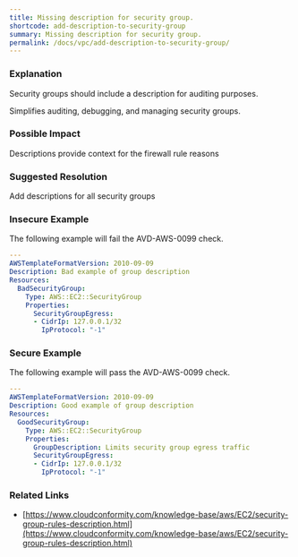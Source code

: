 ```yaml
---
title: Missing description for security group.
shortcode: add-description-to-security-group
summary: Missing description for security group. 
permalink: /docs/vpc/add-description-to-security-group/
---
```


### Explanation

Security groups should include a description for auditing purposes.

Simplifies auditing, debugging, and managing security groups.

### Possible Impact
Descriptions provide context for the firewall rule reasons

### Suggested Resolution
Add descriptions for all security groups


### Insecure Example

The following example will fail the AVD-AWS-0099 check.

```yaml
---
AWSTemplateFormatVersion: 2010-09-09
Description: Bad example of group description
Resources:
  BadSecurityGroup:
    Type: AWS::EC2::SecurityGroup
    Properties:
      SecurityGroupEgress:
      - CidrIp: 127.0.0.1/32
        IpProtocol: "-1"

```



### Secure Example

The following example will pass the AVD-AWS-0099 check.

```yaml
---
AWSTemplateFormatVersion: 2010-09-09
Description: Good example of group description
Resources:
  GoodSecurityGroup:
    Type: AWS::EC2::SecurityGroup
    Properties:
      GroupDescription: Limits security group egress traffic
      SecurityGroupEgress:
      - CidrIp: 127.0.0.1/32
        IpProtocol: "-1"

```




### Related Links


- [https://www.cloudconformity.com/knowledge-base/aws/EC2/security-group-rules-description.html](https://www.cloudconformity.com/knowledge-base/aws/EC2/security-group-rules-description.html)


